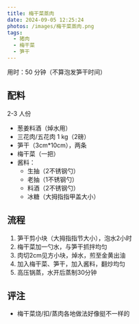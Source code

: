 ```yaml
---
title: 梅干菜蒸肉
date: 2024-09-05 12:25:24
photos: /images/梅干菜蒸肉.png
tags:
  - 猪肉
  - 梅干菜
  - 笋干
---
```


用时：50 分钟（不算泡发笋干时间）

## 配料

2-3 人份

- 葱姜料酒（焯水用）
- 三花肉/五花肉 1 kg（2磅）
- 笋干（3cm*10cm），两条
- 梅干菜（一把）
- 酱料：
  - 生抽（2不锈钢勺）
  - 老抽（1不锈钢勺）
  - 料酒（2不锈钢勺）
  - 冰糖（大拇指指甲盖大小）

<!--more-->

## 流程

1. 笋干剪小块（大拇指指节大小），泡水2小时
2. 梅干菜加一勺水，与笋干抓拌均匀
3. 肉切2cm见方小块，焯水，煎至金黄出油
4. 加入梅干菜、笋干，加入酱料，翻炒均匀
5. 高压锅蒸，水开后蒸制30分钟

## 评注

- 梅干菜烧/扣/蒸肉各地做法好像挺不一样的

